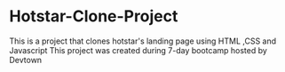 # Hotstar-Clone-Project
This is a project that clones hotstar's landing page using HTML ,CSS and Javascript
This project was created during 7-day bootcamp hosted by Devtown
